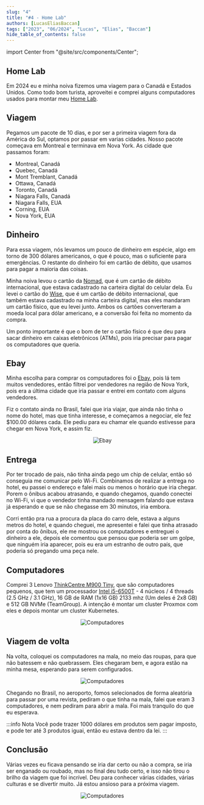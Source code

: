 ```yaml
---
slug: "4"
title: "#4 - Home Lab"
authors: [LucasEliasBaccan]
tags: ["2023", "06/2024", "Lucas", "Elias", "Baccan"]
hide_table_of_contents: false
---
```


import Center from "@site/src/components/Center";

## Home Lab

Em 2024 eu e minha noiva fizemos uma viagem para o Canadá e Estados Unidos. Como todo bom turista, aproveitei e comprei alguns computadores usados para montar meu [Home Lab](/info/setup#home-lab).

<!-- truncate -->

## Viagem

Pegamos um pacote de 10 dias, e por ser a primeira viagem fora da América do Sul, optamos por passar em varias cidades. Nosso pacote começava em Montreal e terminava em Nova York. As cidade que passamos foram:

- Montreal, Canadá
- Quebec, Canadá
- Mont Tremblant, Canadá
- Ottawa, Canadá
- Toronto, Canadá
- Niagara Falls, Canadá
- Niagara Falls, EUA
- Corning, EUA
- Nova York, EUA

## Dinheiro

Para essa viagem, nós levamos um pouco de dinheiro em espécie, algo em torno de 300 dólares americanos, o que é pouco, mas o suficiente para emergências. O restante do dinheiro foi em cartão de débito, que usamos para pagar a maioria das coisas.

Minha noiva levou o cartão da [Nomad](https://www.nomadglobal.com/), que é um cartão de débito internacional, que estava cadastrado na carteira digital do celular dela. Eu levei o cartão do [Wise](https://wise.com/), que é um cartão de débito internacional, que também estava cadastrado na minha carteira digital, mas eles mandaram um cartão físico, que eu levei junto. Ambos os cartões converteram a moeda local para dólar americano, e a conversão foi feita no momento da compra.

Um ponto importante é que o bom de ter o cartão físico é que deu para sacar dinheiro em caixas eletrônicos (ATMs), pois iria precisar para pagar os computadores que queria.

## Ebay

Minha escolha para comprar os computadores foi o [Ebay](https://www.ebay.com/), pois lá tem muitos vendedores, então filtrei por vendedores na região de Nova York, pois era a última cidade que iria passar e entrei em contato com alguns vendedores.

Fiz o contato ainda no Brasil, falei que iria viajar, que ainda não tinha o nome do hotel, mas que tinha interesse, e começamos a negociar, ele fez $100.00 dólares cada. Ele pediu para eu chamar ele quando estivesse para chegar em Nova York, e assim fiz.

<Center>

![Ebay](./imagem1.png)

</Center>

## Entrega

Por ter trocado de pais, não tinha ainda pego um chip de celular, então só conseguia me comunicar pelo Wi-Fi. Combinamos de realizar a entrega no hotel, eu passei o endereço e falei mais ou menos o horário que iria chegar. Porem o ônibus acabou atrasando, e quando chegamos, quando conectei no Wi-Fi, vi que o vendedor tinha mandado mensagem falando que estava já esperando e que se não chegasse em 30 minutos, iria embora.

Corri então pra rua a procura da placa do carro dele, estava a alguns metros do hotel, e quando cheguei, me apresentei e falei que tinha atrasado por conta do ônibus, ele me mostrou os computadores e entreguei o dinheiro a ele, depois ele comentou que pensou que poderia ser um golpe, que ninguém iria aparecer, pois eu era um estranho de outro país, que poderia só pregando uma peça nele.

## Computadores

Comprei 3 Lenovo [ThinkCentre M900 Tiny](/files/m900_tiny_platform_spec.pdf), que são computadores pequenos, que tem um processador [Intel i5-6500T](https://www.intel.com.br/content/www/br/pt/products/sku/88183/intel-core-i56500t-processor-6m-cache-up-to-3-10-ghz/specifications.html) - 4 núcleos / 4 threads (2.5 GHz / 3.1 GHz), 16 GB de RAM (1x16 GB) 2133 mhz (Um deles é 2x8 GB) e 512 GB NVMe (TeamGroup). A intenção é montar um cluster Proxmox com eles e depois montar um cluster Kubernetes.

<Center>

![Computadores](./imagem2.jpg)

</Center>

## Viagem de volta

Na volta, coloquei os computadores na mala, no meio das roupas, para que não batessem e não quebrassem. Eles chegaram bem, e agora estão na minha mesa, esperando para serem configurados.

<Center>

![Computadores](./imagem3.jpg)

</Center>

Chegando no Brasil, no aeroporto, fomos selecionados de forma aleatória para passar por uma revista, pediram o que tinha na mala, falei que eram 3 computadores, e nem pediram para abrir a mala. Foi mais tranquilo do que eu esperava.

:::info Nota
Você pode trazer 1000 dólares em produtos sem pagar imposto, e pode ter até 3 produtos iguai, então eu estava dentro da lei.
:::

## Conclusão

Várias vezes eu ficava pensando se iria dar certo ou não a compra, se iria ser enganado ou roubado, mas no final deu tudo certo, e isso não tirou o brilho da viagem que foi incrível. Deu para conhecer várias cidades, várias culturas e se divertir muito. Já estou ansioso para a próxima viagem.

<Center>

![Computadores](./imagem4.jpg)

</Center>
